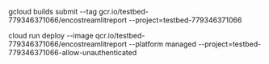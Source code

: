 gcloud builds submit --tag gcr.io/testbed-779346371066/encostreamlitreport --project=testbed-779346371066

cloud run deploy --image qcr.io/testbed-779346371066/encostreamlitreport --platform managed --project=testbed-779346371066-allow-unauthenticated